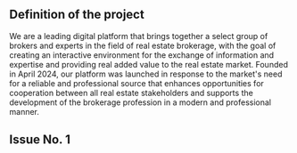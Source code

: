 
## Definition of the project


We are a leading digital platform that brings together a select group of brokers and experts in the field of real estate brokerage, with the goal of creating an interactive environment for the exchange of information and expertise and providing real added value to the real estate market. Founded in April 2024, our platform was launched in response to the market's need for a reliable and professional source that enhances opportunities for cooperation between all real estate stakeholders and supports the development of the brokerage profession in a modern and professional manner.

## Issue No. 1

